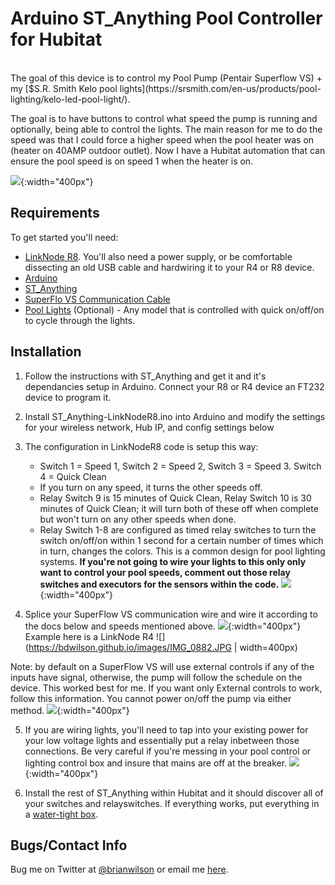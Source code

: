 Arduino ST_Anything Pool Controller for Hubitat
=======
<br>
The goal of this device is to control my Pool Pump (Pentair Superflow VS) + my
[$S.R. Smith Kelo pool
lights](https://srsmith.com/en-us/products/pool-lighting/kelo-led-pool-light/). 

The goal is to have buttons to control what speed the pump is running and
optionally, being able to control the lights. The main reason for me to do the
speed was that I could force a higher speed when the pool heater was on (heater
on 40AMP outdoor outlet). Now I have a Hubitat automation that can ensure the
pool speed is on speed 1 when the heater is on. 

![](https://bdwilson.github.io/images/IMG_8BC0D8160AE5-1.jpeg){:width="400px"}

Requirements
------------
To get started you'll need:
- [LinkNode
  R8](https://www.amazon.com/ESP8266-ESP-01S-Wireless-Development-PlayStation-4/dp/B07FBNZ79T).
You'll also need a power supply, or be comfortable dissecting an old USB cable
and hardwiring it to your R4 or R8 device. 
- [Arduino](https://arduino-esp8266.readthedocs.io/en/latest/installing.html)
- [ST_Anything](https://github.com/DanielOgorchock/ST_Anything)
- [SuperFlo VS Communication Cable](https://www.polytecpools.com/Pentair-SuperFlo-VS-Communication-Cable_p_9177.html)
- [Pool Lights](https://srsmith.com/media/178718/2018-kelo_manual_0318.pdf) (Optional) - Any model that is controlled with quick on/off/on to cycle through the lights.

Installation
--------------------

1. Follow the instructions with ST_Anything and get it and it's dependancies
setup in Arduino. Connect your R8 or R4 device an FT232 device to program it. 

2. Install ST_Anything-LinkNodeR8.ino into Arduino and modify the settings for
your wireless network, Hub IP, and config settings below

3. The configuration in LinkNodeR8 code is setup this way:
	- Switch 1 = Speed 1, Switch 2 = Speed 2, Switch 3 = Speed 3. Switch 4 =
	  Quick Clean
    - If you turn on any speed, it turns the other speeds off.
    - Relay Switch 9 is 15 minutes of Quick Clean, Relay Switch 10 is 30
      minutes of Quick Clean; it will turn both of these off when complete but won't turn on any other speeds when done. 
	- Relay Switch 1-8 are configured as timed relay switches to turn the
	  switch on/off/on within 1 second for a certain number of times which in
turn, changes the colors. This is a common design for pool lighting systems.
**If you're not going to wire your lights to this only only want to control
your pool speeds, comment out those relay switches and executors for the
sensors within the code.**
![](https://bdwilson.github.io/images/ledmanual.png){:width="400px"}

4. Splice your SuperFlow VS communication wire and wire it according to the
docs below and speeds mentioned above. 
![](https://bdwilson.github.io/images/superflovs.png){:width="400px"}
Example here is a LinkNode R4 
![](https://bdwilson.github.io/images/IMG_0882.JPG | width=400px)

Note: by default on a SuperFlow VS will use external controls if any of the
inputs have signal, otherwise, the pump will follow the schedule on the device.
This worked best for me. If you want only External controls to work, follow
this information. You cannot power on/off the pump via either method. 
![](https://bdwilson.github.io/images/superflovs.png){:width="400px"}

5. If you are wiring lights, you'll need to tap into your existing power for
your low voltage lights and essentially put a relay inbetween those
connections. Be very careful if you're messing in your pool control or lighting
control box and insure that mains are off at the breaker.
![](https://bdwilson.github.io/images/IMG_0885.JPG){:width="400px"}

6. Install the rest of ST_Anything within Hubitat and it should discover all of
your switches and relayswitches. If everything works, put everything in a
[water-tight box](https://www.amazon.com/gp/product/B07BQD3SZV).

Bugs/Contact Info
-----------------
Bug me on Twitter at [@brianwilson](http://twitter.com/brianwilson) or email me [here](http://cronological.com/comment.php?ref=bubba).


